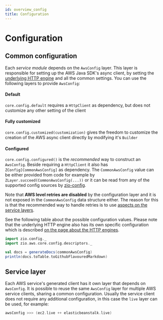```yaml
---
id: overview_config
title: Configuration
---
```


# Configuration

## Common configuration

Each _service module_ depends on the `AwsConfig` layer. This layer is responsible for setting up the 
AWS Java SDK's async client, by setting the [underlying HTTP engine](http.html) and all the common
settings. You can use the following layers to provide `AwsConfig`:

#### Default
`core.config.default` requires a `HttpClient` as dependency, but does not customize any other setting of the client

#### Fully customized
`core.config.customized(customization)` gives the freedom to customize the creation of the AWS async client directly by modifying it's `Builder`

#### Configured
`core.config.configured()` is the *recommended* way to construct an `AwsConfig`. Beside requiring a `HttpClient` it also has `ZConfig[CommonAwsConfig]` as dependency.
The `CommonAwsConfig` value can be either provided from code for example by `ZLayer.succeed(CommonAwsConfig(...))` or it can
be read from any of the supported config sources by [zio-config](https://zio.github.io/zio-config/).

Note that **AWS level retries are disabled** by the configuration layer and it is not exposed in the `CommonAwsConfig` data structure either. The reason for 
this is that the recommended way to handle retries is to use [aspects on the service layers](aspects.html).
 
See the following table about the possible configuration values. Please note that the underlying HTTP engine also has its own
specific configuration which is described [on the page about the HTTP engines](http.html). 

```scala mdoc:passthrough
import zio.config._
import zio.aws.core.config.descriptors._

val docs = generateDocs(commonAwsConfig)
println(docs.toTable.toGithubFlavouredMarkdown)
```

## Service layer
Each AWS service's generated client has it own layer that depends on `AwsConfig`. It is possible to reuse the same `AwsConfig` layer
for multiple AWS service clients, sharing a common configuration. Usually the service client does not require any additional configuration,
in this case the `live` layer can be used, for example:

```scala
awsConfig >>> (ec2.live ++ elasticbeanstalk.live)
```
